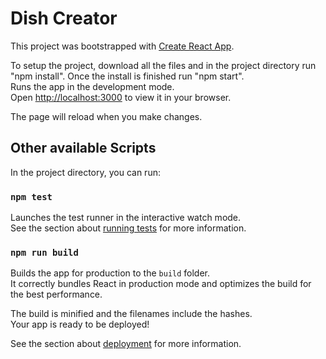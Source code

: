 # Dish Creator

This project was bootstrapped with [Create React App](https://github.com/facebook/create-react-app).

To setup the project, download all the files and in the project directory run "npm install". 
Once the install is finished run "npm start".\
Runs the app in the development mode.\
Open [http://localhost:3000](http://localhost:3000) to view it in your browser.

The page will reload when you make changes.

## Other available Scripts

In the project directory, you can run:

### `npm test`

Launches the test runner in the interactive watch mode.\
See the section about [running tests](https://facebook.github.io/create-react-app/docs/running-tests) for more information.

### `npm run build`

Builds the app for production to the `build` folder.\
It correctly bundles React in production mode and optimizes the build for the best performance.

The build is minified and the filenames include the hashes.\
Your app is ready to be deployed!

See the section about [deployment](https://facebook.github.io/create-react-app/docs/deployment) for more information.

